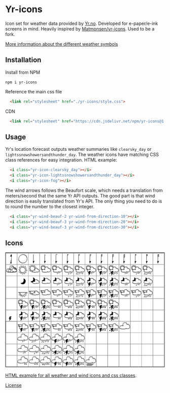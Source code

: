 # Yr-icons

Icon set for weather data provided by [Yr.no](https://api.met.no/weatherapi/locationforecast/2.0/). Developed for e-paper/e-ink screens in mind. Heavily inspired by [Matmonsen/yr-icons](https://github.com/Matmonsen/yr-icons/blob/master/LICENSE). Used to be a fork.

[More information about the different weather symbols](http://om.yr.no/forklaring/symbol/)

## Installation
Install from NPM
```console
npm i yr-icons
```

Reference the main css file
```html
  <link rel="stylesheet" href="./yr-icons/style.css">
```

CDN
```html
  <link rel="stylesheet" href="https://cdn.jsdelivr.net/npm/yr-icons@1.1.0/style.css">
```

## Usage
Yr's location forecast outputs weather summaries like `clearsky_day` or `lightssnowshowersandthunder_day`. The weather icons have matching CSS class references for easy integration. HTML example:
```html
  <i class="yr-icon-clearsky_day"></i>
  <i class="yr-icon-lightssnowshowersandthunder_day"></i>
  <i class="yr-icon-fog"></i>
```
The wind arrows follows the Beaufort scale, which needs a translation from meters/second that the same Yr API outputs. The good part is that wind direction is easily translated from Yr's API. The only thing you need to do is to round the number to the closest integer.

```html
  <i class="yr-wind-beauf-2 yr-wind-from-direction-10"></i>
  <i class="yr-wind-beauf-3 yr-wind-from-direction-20"></i>
  <i class="yr-wind-beauf-3 yr-wind-from-direction-30"></i>
```

## Icons
![Icons overview](https://raw.githubusercontent.com/eklem/yr-icons/trunk/icons-overview.png)

[HTML example for all weather and wind icons and css classes](https://eklem.github.io/yr-icons/example.html).

[License](https://github.com/eklem/yr-icons/blob/trunk/LICENSE)
